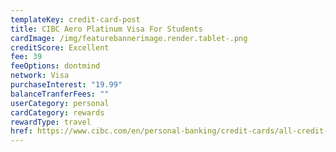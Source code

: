 ```yaml
---
templateKey: credit-card-post
title: CIBC Aero Platinum Visa For Students
cardImage: /img/featurebannerimage.render.tablet-.png
creditScore: Excellent
fee: 39
feeOptions: dontmind
network: Visa
purchaseInterest: "19.99"
balanceTranferFees: ""
userCategory: personal
cardCategory: rewards
rewardType: travel
href: https://www.cibc.com/en/personal-banking/credit-cards/all-credit-cards/aeroplan-visa-for-students.html
---
```

